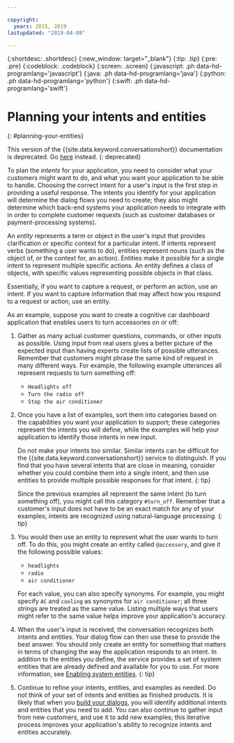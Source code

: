 ```yaml
---

copyright:
  years: 2015, 2019
lastupdated: "2019-04-08"

---
```


{:shortdesc: .shortdesc}
{:new_window: target="_blank"}
{:tip: .tip}
{:pre: .pre}
{:codeblock: .codeblock}
{:screen: .screen}
{:javascript: .ph data-hd-programlang='javascript'}
{:java: .ph data-hd-programlang='java'}
{:python: .ph data-hd-programlang='python'}
{:swift: .ph data-hd-programlang='swift'}

# Planning your intents and entities
{: #planning-your-entities}

This version of the {{site.data.keyword.conversationshort}} documentation is deprecated. Go [here](https://cloud.ibm.com/docs/services/assistant?topic=assistant-skills) instead.
{: deprecated}

To plan the *intents* for your application, you need to consider what your customers might want to do, and what you want your application to be able to handle. Choosing the correct intent for a user's input is the first step in providing a useful response. The intents you identify for your application will determine the dialog flows you need to create; they also might determine which back-end systems your application needs to integrate with in order to complete customer requests (such as customer databases or payment-processing systems).

An *entity* represents a term or object in the user's input that provides clarification or specific context for a particular intent. If intents represent verbs (something a user wants to do), entities represent nouns (such as the object of, or the context for, an action). Entities make it possible for a single intent to represent multiple specific actions. An entity defines a class of objects, with specific values representing possible objects in that class.

Essentially, if you want to capture a request, or perform an action, use an intent. If you want to capture information that may affect how you respond to a request or action, use an entity.

As an example, suppose you want to create a cognitive car dashboard application that enables users to turn accessories on or off:

1.  Gather as many actual customer questions, commands, or other inputs as possible. Using input from real users gives a better picture of the expected input than having experts create lists of possible utterances. Remember that customers might phrase the same kind of request in many different ways. For example, the following example utterances all represent requests to turn something off:

    - `Headlights off`
    - `Turn the radio off`
    - `Stop the air conditioner`

1.  Once you have a list of examples, sort them into categories based on the capabilities you want your application to support; these categories represent the intents you will define, while the examples will help your application to identify those intents in new input.

    Do not make your intents too similar. Similar intents can be difficult for the {{site.data.keyword.conversationshort}} service to distinguish. If you find that you have several intents that are close in meaning, consider whether you could combine them into a single intent, and then use entities to provide multiple possible responses for that intent.
    {: tip}

    Since the previous examples all represent the same intent (to turn something off), you might call this category `#turn_off`.
    Remember that a customer's input does not have to be an exact match for any of your examples; intents are recognized using natural-language processing.
    {: tip}

1.  You would then use an entity to represent what the user wants to turn off. To do this, you might create an entity called `@accessory`, and give it the following possible values:

    - `headlights`
    - `radio`
    - `air conditioner`

    For each value, you can also specify synonyms. For example, you might specify `AC` and `cooling` as synonyms for `air conditioner`; all three strings are treated as the same value. Listing multiple ways that users might refer to the same value helps improve your application's accuracy.
1.  When the user's input is received, the conversation recognizes both intents and entities. Your dialog flow can then use these to provide the best answer. You should only create an entity for something that matters in terms of changing the way the application responds to an intent.
    In addition to the entities you define, the service provides a set of system entities that are already defined and available for you to use. For more information, see [Enabling system entities](entities.html#enable_system_entities).
    {: tip}

1.  Continue to refine your intents, entities, and examples as needed. Do not think of your set of intents and entities as finished products. It is likely that when you [build your dialogs](dialog-build.html), you will identify additional intents and entities that you need to add. You can also continue to gather input from new customers, and use it to add new examples; this iterative process improves your application's ability to recognize intents and entities accurately.
